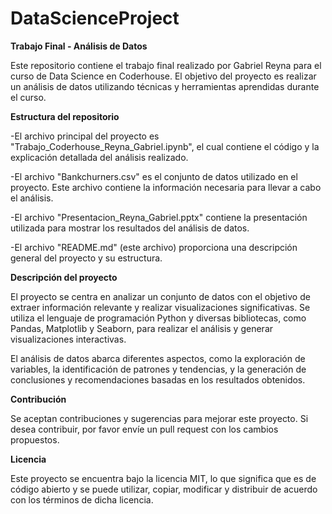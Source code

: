 # DataScienceProject

**Trabajo Final - Análisis de Datos**

Este repositorio contiene el trabajo final realizado por Gabriel Reyna para el curso de Data Science en Coderhouse. El objetivo del proyecto es realizar un análisis de datos utilizando técnicas y herramientas aprendidas durante el curso.

**Estructura del repositorio**

-El archivo principal del proyecto es "Trabajo_Coderhouse_Reyna_Gabriel.ipynb", el cual contiene el código y la explicación detallada del análisis realizado.

-El archivo "Bankchurners.csv" es el conjunto de datos utilizado en el proyecto. Este archivo contiene la información necesaria para llevar a cabo el análisis.

-El archivo "Presentacion_Reyna_Gabriel.pptx" contiene la presentación utilizada para mostrar los resultados del análisis de datos.

-El archivo "README.md" (este archivo) proporciona una descripción general del proyecto y su estructura.

**Descripción del proyecto**

El proyecto se centra en analizar un conjunto de datos con el objetivo de extraer información relevante y realizar visualizaciones significativas. Se utiliza el lenguaje de programación Python y diversas bibliotecas, como Pandas, Matplotlib y Seaborn, para realizar el análisis y generar visualizaciones interactivas.

El análisis de datos abarca diferentes aspectos, como la exploración de variables, la identificación de patrones y tendencias, y la generación de conclusiones y recomendaciones basadas en los resultados obtenidos.

**Contribución**

Se aceptan contribuciones y sugerencias para mejorar este proyecto. Si desea contribuir, por favor envíe un pull request con los cambios propuestos.

**Licencia**

Este proyecto se encuentra bajo la licencia MIT, lo que significa que es de código abierto y se puede utilizar, copiar, modificar y distribuir de acuerdo con los términos de dicha licencia.
